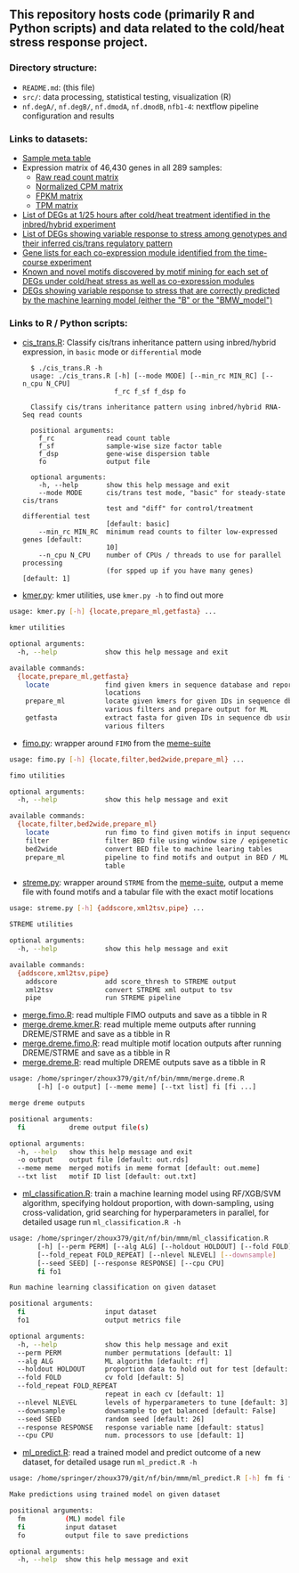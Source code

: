 ## This repository hosts code (primarily R and Python scripts) and data related to the cold/heat stress response project.

### Directory structure:
- `README.md`: (this file)
- `src/`: data processing, statistical testing, visualization (R)
- `nf.degA/`, `nf.degB/`, `nf.dmodA`, `nf.dmodB`, `nfb1-4`: nextflow pipeline configuration and results

### Links to datasets:
- [Sample meta table](https://s3.msi.umn.edu/zhoup-stress/71_share/01.meta.tsv)
- Expression matrix of 46,430 genes in all 289 samples:
  - [Raw read count matrix](https://s3.msi.umn.edu/zhoup-stress/71_share/05.readcount.tsv.gz)
  - [Normalized CPM matrix](https://s3.msi.umn.edu/zhoup-stress/71_share/05.cpm.tsv.gz)
  - [FPKM matrix](https://s3.msi.umn.edu/zhoup-stress/71_share/05.fpkm.tsv.gz)
  - [TPM matrix](https://s3.msi.umn.edu/zhoup-stress/71_share/05.tpm.tsv.gz)
- [List of DEGs at 1/25 hours after cold/heat treatment identified in the inbred/hybrid experiment](https://s3.msi.umn.edu/zhoup-stress/71_share/15.deg.tsv)
- [List of DEGs showing variable response to stress among genotypes and their inferred cis/trans regulatory pattern](https://s3.msi.umn.edu/zhoup-stress/71_share/17.dDEG.reg.tsv)
- [Gene lists for each co-expression module identified from the time-course experiment](https://s3.msi.umn.edu/zhoup-stress/71_share/19.coex.cluster.tsv)
- [Known and novel motifs discovered by motif mining for each set of DEGs under cold/heat stress as well as co-expression modules](https://s3.msi.umn.edu/zhoup-stress/71_share/)
- [DEGs showing variable response to stress that are correctly predicted by the machine learning model (either the "B" or the "BMW_model")](https://s3.msi.umn.edu/zhoup-stress/71_share/28.variable.genes.tsv)

### Links to R / Python scripts:
- [cis_trans.R](https://github.com/orionzhou/demo/blob/master/cis_trans/README.md): Classify cis/trans inheritance pattern using inbred/hybrid expression, in `basic` mode or `differential` mode
  ```
    $ ./cis_trans.R -h
    usage: ./cis_trans.R [-h] [--mode MODE] [--min_rc MIN_RC] [--n_cpu N_CPU]
                         f_rc f_sf f_dsp fo

    Classify cis/trans inheritance pattern using inbred/hybrid RNA-Seq read counts

    positional arguments:
      f_rc             read count table
      f_sf             sample-wise size factor table
      f_dsp            gene-wise dispersion table
      fo               output file

    optional arguments:
      -h, --help       show this help message and exit
      --mode MODE      cis/trans test mode, "basic" for steady-state cis/trans
                       test and "diff" for control/treatment differential test
                       [default: basic]
      --min_rc MIN_RC  minimum read counts to filter low-expressed genes [default:
                       10]
      --n_cpu N_CPU    number of CPUs / threads to use for parallel processing
                       (for spped up if you have many genes) [default: 1]
  ```
- [kmer.py](https://github.com/orionzhou/nf/blob/master/bin/kmer.py): kmer utilities, use `kmer.py -h` to find out more

```bash
usage: kmer.py [-h] {locate,prepare_ml,getfasta} ...

kmer utilities

optional arguments:
  -h, --help            show this help message and exit

available commands:
  {locate,prepare_ml,getfasta}
	locate              find given kmers in sequence database and report
						locations
	prepare_ml          locate given kmers for given IDs in sequence db using
						various filters and prepare output for ML
	getfasta            extract fasta for given IDs in sequence db using
						various filters
```

- [fimo.py](https://github.com/orionzhou/nf/blob/master/bin/mmm/fimo.py): wrapper around `FIMO` from the [meme-suite](https://meme-suite.org/meme/)


```bash
usage: fimo.py [-h] {locate,filter,bed2wide,prepare_ml} ...

fimo utilities

optional arguments:
  -h, --help            show this help message and exit

available commands:
  {locate,filter,bed2wide,prepare_ml}
	locate              run fimo to find given motifs in input sequences
	filter              filter BED file using window size / epigenetic marks
	bed2wide            convert BED file to machine learing tables
	prepare_ml          pipeline to find motifs and output in BED / ML input
						table
```

- [streme.py](https://github.com/orionzhou/nf/blob/master/bin/mmm/streme.py): wrapper around `STRME` from the [meme-suite](https://meme-suite.org/meme/), output a meme file with found motifs and a tabular file with the exact motif locations

```bash
usage: streme.py [-h] {addscore,xml2tsv,pipe} ...

STREME utilities

optional arguments:
  -h, --help            show this help message and exit

available commands:
  {addscore,xml2tsv,pipe}
	addscore            add score_thresh to STREME output
	xml2tsv             convert STREME xml output to tsv
	pipe                run STREME pipeline
```

- [merge.fimo.R](https://github.com/orionzhou/nf/blob/master/bin/mmm/merge.fimo.R): read multiple FIMO outputs and save as a tibble in R
- [merge.dreme.kmer.R](https://github.com/orionzhou/nf/blob/master/bin/mmm/merge.dreme.kmer.R): read multiple meme outputs after running DREME/STRME and save as a tibble in R
- [merge.dreme.fimo.R](https://github.com/orionzhou/nf/blob/master/bin/mmm/merge.dreme.fimo.R): read multiple motif location outputs after running DREME/STRME and save as a tibble in R
- [merge.dreme.R](https://github.com/orionzhou/nf/blob/master/bin/mmm/merge.dreme.R): read multiple DREME outputs save as a tibble in R

```bash
usage: /home/springer/zhoux379/git/nf/bin/mmm/merge.dreme.R
       [-h] [-o output] [--meme meme] [--txt list] fi [fi ...]

merge dreme outputs

positional arguments:
  fi           dreme output file(s)

optional arguments:
  -h, --help   show this help message and exit
  -o output    output file [default: out.rds]
  --meme meme  merged motifs in meme format [default: out.meme]
  --txt list   motif ID list [default: out.txt]
```

- [ml_classification.R](https://github.com/orionzhou/nf/blob/master/bin/mmm/ml_classification.R): train a machine learning model using RF/XGB/SVM algorithm, specifying holdout proportion, with down-sampling, using cross-validation, grid searching for hyperparameters in parallel, for detailed usage run `ml_classification.R -h`

```bash
usage: /home/springer/zhoux379/git/nf/bin/mmm/ml_classification.R
	   [-h] [--perm PERM] [--alg ALG] [--holdout HOLDOUT] [--fold FOLD]
	   [--fold_repeat FOLD_REPEAT] [--nlevel NLEVEL] [--downsample]
	   [--seed SEED] [--response RESPONSE] [--cpu CPU]
	   fi fo1

Run machine learning classification on given dataset

positional arguments:
  fi                    input dataset
  fo1                   output metrics file

optional arguments:
  -h, --help            show this help message and exit
  --perm PERM           number permutations [default: 1]
  --alg ALG             ML algorithm [default: rf]
  --holdout HOLDOUT     proportion data to hold out for test [default: 0.8]
  --fold FOLD           cv fold [default: 5]
  --fold_repeat FOLD_REPEAT
						repeat in each cv [default: 1]
  --nlevel NLEVEL       levels of hyperparameters to tune [default: 3]
  --downsample          downsample to get balanced [default: False]
  --seed SEED           random seed [default: 26]
  --response RESPONSE   response variable name [default: status]
  --cpu CPU             num. processors to use [default: 1]
```

- [ml_predict.R](https://github.com/orionzhou/nf/blob/master/bin/mmm/ml_predict.R): read a trained model and predict outcome of a new dataset, for detailed usage run `ml_predict.R -h`

```bash
usage: /home/springer/zhoux379/git/nf/bin/mmm/ml_predict.R [-h] fm fi fo

Make predictions using trained model on given dataset

positional arguments:
  fm          (ML) model file
  fi          input dataset
  fo          output file to save predictions

optional arguments:
  -h, --help  show this help message and exit
```
